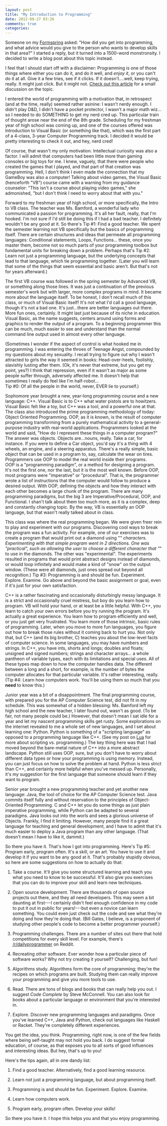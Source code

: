 ```yaml
---
layout: post
title: "My Introduction to Programming"
date: 2012-09-27 03:26
comments: true
categories: 
---
```


Someone on my [Formspring](http://www.formspring.me/TSuds) asked: "How did you get into programming, and what advice would you give to the person who wants to develop skills in that area?" I started a reply, but it turned into a 1500-word monstronsity. I decided to write a blog post about this topic instead.

<!-- more -->

I feel that I should start off with a disclaimer: Programming is one of those things where either you can do it, and do it well, and _enjoy it_, or you can't do it at all. Give it a few tries, see if it clicks. If it doesn't....well, keep trying, really. It might just click. But it might not. [Check out this article](http://arstechnica.com/information-technology/2012/09/is-it-true-that-not-everyone-can-be-a-programmer/) for a small discussion on the topic.

I entered the world of programming with a motivation that, in retrospect (and at the time, really) seemed rather asinine: I wasn't nerdy enough. I didn't play D&D, I didn't have a pocket protector, I wasn't a major math wiz... so I needed to do SOMETHING to get my nerd cred up. 
This particular train of thought arose near the end of the 8th grade. Scheduling for my freshman year of high school was coming up, and one of the courses offered was Introduction to Visual Basic (or something like that), which was the first part of a 4-class, 3-year Computer Programming track. I decided it would be pretty interesting to check it out, and hey, nerd cred!

Of course, that wasn't my only motivation. Intellectual curiosity was also a factor. I will admit that computers had been little more than gaming consoles or big toys for me. I knew, vaguely, that there were people who created the games that I played, and that part of that creation was programming. Hell, I don't think I even made the connection that my GameBoy was also a computer! 
Talking about video games, the Visual Basic (henceforth "VB") course came with a warning from my guidance counselor: "This isn't a course about playing video games," she admonished, "but I don't think I need to worry about that with you."

Forward to my freshman year of high school, or more specifically, the Intro to VB class. The teacher was Ms. Bamford, a wonderful lady who communicated a passion for programming. It's all her fault, really, that I'm hooked. I'm not sure if I'd still be doing this if I had a bad teacher. I definitely wouldn't be any good at it. So there's Tip #1: Find a good teacher. 
We spent the semester learning not VB specifically but the basics of programming itself. There are certain structures and ideas that permeate all programming languages: Conditional statements, Loops, Functions... these, once you master them, become not so much parts of your programming toolbox but fundamental units for breaking down a problem. Perhaps that's Tip #2: Learn not just a programming language, but the underlying concepts that lead to that language, which tie programming together. (Later you will learn that some of the things that seem essential and basic aren't. But that's not for years afterward.)

The first VB course was followed in the spring semester by Advanced VB, or something along those lines. It was just a continuation of the previous semester's work but with larger, more complex programs in mind. It became more about the language itself. To be honest, I don't recall much of this class, or much of Visual Basic itself! It's not what I'd call a good language, though it's not a bad one. It's just...there are better languages out there. More fun ones, certainly. It might last just because of its niche in education. Visual Basic, as the name suggests, centers around using forms and graphics to render the output of a program. To a beginning programmer this can be much, much easier to see and understand than the normal command line output used in almost every other language.

(Sometimes I wonder if the aspect of control is what hooked me in programming. I was entering the throes of Teenage Angst, compounded by my questions about my sexuality. I recall trying to figure out why I wasn't attracted to girls the way it seemed in books: Head-over-heels, foolishly, slavishly lusting after them. (Ok, it's never that extreme, but you get my point, yes?) I think that repression, even if it wasn't as major as some people suffer through, adversely affected me. It doesn't help that sometimes I really do feel like I'm half-robot...  
Tip #0: Of all the people in the world, never, EVER lie to yourself.)

Sophomore year brought a new, year-long programming course and a new language: C++. Visual Basic is to C++ what water pistols are to howitzers. Visual Basic felt like a toy, but C++ was a tool, and a powerful one at that. The class also introduced the prime programming methodology of today: Object Oriented Programming. OOP, as it is known, is the result of computer programming transforming from a purely mathematical activity to a general-purpose industry with real-world applications. Programmers looked at the world and said, "How do I represent these things in a computer program?" The answer was objects. Objects are...nouns, really. Take a car, for instance. If you were to define a Car object, you'd say it's a thing with 4 wheels, an engine, and a steering apparatus. There's a really simple, basic object that can be used in a program to, say, calculate the wear on tires. Programmers use OOP to model the real world inside their programs.  
OOP is a "programming paradigm", or a method for designing a program. It's not the first one, nor the last, but it is the most well known. Before OOP, most programs were "imperative" or "procedural". That is, the programmer wrote a list of instructions that the computer would follow to produce a desired output. With OOP, defining the objects and how they interact with each other becomes a large chunk of the program. There are many programming paradigms, but the big 3 are Imperative/Procedural, OOP, and Functional. I shan't talk about them too much more, as it is a complex, deep and constantly changing topic. By the way, VB is essentially an OOP language, but that wasn't really talked about in class.

This class was where the real programming began. We were given freer rein to play and experiment with our programs. Discovering cool ways to break the program was a fun activity. For example, one of our exercises was to create a program that would print out a diamond using "*" characters. Experimenting with that simple program went in 2 directions. One was "practical", such as allowing the user to choose a different character that "*" to use in the diamonds. The other was "experimental". The experiments resulted in programs that would print abstract designs instead of diamonds, or would loop infinitely and would make a kind of "snow" on the output window. (These were all diamonds, just ones spread out beyond all recognition.) 
Tip #3: Programming is and should be fun. Experiment. Explore. Examine. Go above and beyond the basic assignment or goal, even if it's just for your own satisfaction.

C++ is a rather fascinating and occasionally disturbingly messy language. It is a strict and occasionally cruel mistress, but boy do you learn how to program. VB will hold your hand, or at least be a little helpful. With C++, you learn to catch your own errors before you try running the program. It's actually a great experience. You learn how to program efficiently and well, or you just get very frustrated. You learn more of those intrinsic, basic rules of programming. Later, when you move to more fun languages, you figure out how to break those rules without it coming back to hurt you. Not only that, but C++ (and its big brother, C) teaches you about the low-level facts of computer science. In some languages, you may have numbers and strings. In C++, you have ints, shorts and longs; doubles and floats; unsigned and signed numbers; strings and character arrays... a whole pantheon of variable types, each with its limitations and special uses. All of these types map down to how the computer handles data. The different between a long and a short, for example, is the number of bytes the computer allocates for that particular variable. It's rather interesting, really. (Tip #4: Learn how computers work. You'll be using them so much that you **need** to know this.)

Junior year was a bit of a disappointment. The final programming course, with prepared you for the AP Computer Science test, did not fit in my schedule. This was somewhat of a hidden blessing: Ms. Bamford left my high school and the new teacher, I later found out, wasn't as good. (To be fair, not many people could be.)  However, that doesn't mean I sat idle for a year and let my nascent programming skills get rusty. Some explorations on the internet revealed to me a whole set of new languages, and I set about learning one: Python. Python is something of a "scripting language" as opposed to a programming language like C++. (See my post on [Lua](http://tsudol.com/blog/2012/06/30/research-topic-lua/) for more about scripting vs. programming.) The key thing here was that I had moved beyond the bare-metal nature of C++ into a more abstract landscape. Python still uses OOP, sure, but you don't have to worry about different data types or how your programming is using memory. Instead, you can just focus on how to solve the problem at hand. Python is less strict than C++, and certainly more helpful when you've messed up. Personally, it's my suggestion for the first language that someone should learn if they want to program.

Senior year brought a new programming teacher and yet another new language: Java, the tool of choice for the AP Computer Science test. Java commits itself fully and without reservation to the principles of Object-Oriented Programming. C and C++ let you do some things as just plain imperative programming, while Python can be adapted to several paradigms. Java looks out into the worls and sees a glorious universe of Objects. Frankly, I find it limiting. However, many people find it a great language for teaching and general development, and I have to admit that it's much easier to deploy a Java program than any other language. (That doesn't mean I have to like it, dammit.)

So there you have it. That's how I got into programming. Here's Tip #5: Program early, program often. It's a skill, or an art. You have to use it and develop it if you want to be any good at it. That's probably stupidly obvious, so here are some suggestions on how to actually do that:

1. Take a course. It'll give you some structured learning and teach you what you need to know to be successful. It'll also give you exercises that you can do to improve your skill and learn new techniques.

2. Open source development. There are thousands of open source projects out there, and they all need developers. This may seem a bit daunting at first---I certainly didn't feel enough confidence in my code to put it out in public for years!---but even a novice can learn something. You could even just check out the code and see what they're doing and how they're doing that. (Bill Gates, I believe, is a proponent of studying other people's code to become a better programmer yourself.)

3. Programming challenges. There are a number of sites out there that hold competitions for every skill level. For example, there's [/r/dailyprogrammer](http://www.reddit.com/r/dailyprogrammer) on Reddit.

4. Recreating other software. Ever wonder how a particular piece of software works? Why not try creating it yourself? Challenging, but fun!

5. Algorithms study. Algorithms form the core of programming; they're the recipes on which programs are built. Studying them can really improve your programming and give you more tools to use.

6. Read. There are tons of blogs and books that can really help you out. I suggest _Code Complete_ by Steve McConnell. You can also look for books about a particular language or environment that you're interested in.

7. Explore. Discover new programming languages and paradigms. Once you've learned C++, Java and Python, check out languages like Haskell or Racket. They're completely different experiences.

You get the idea, you think. Programming, right now, is one of the few fields where being self-taught may not hold you back. I do suggest formal education, of course, as that exposes you to all sorts of good influences and interesting ideas. But hey, that's up to you!

Here's the tips again, all in one dandy list:

1. Find a good teacher. Alternatively, find a good learning resource.

2. Learn not just a programming language, but about programming itself.

3. Programming is and should be fun. Experiment. Explore. Examine.

4. Learn how computers work.

5. Program early, program often. Develop your skills!

So there you have it. I hope this helps you and that you enjoy programming.